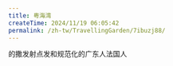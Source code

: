 ```yaml
---
title: 粤海湾
createTime: 2024/11/19 06:05:42
permalink: /zh-tw/TravellingGarden/7ibuzj88/
---
```

的撒发射点发和规范化的广东人法国人